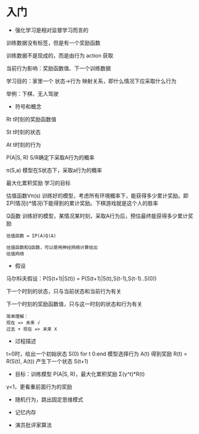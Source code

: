 # 入门

- 强化学习是相对监督学习而言的

训练数据没有标签，但是有一个奖励函数

训练数据不是现成的，而是由行为 action 获取

当前行为影响：奖励函数值、下一个训练数据

学习目的：家里一个 状态->行为 映射关系，即什么情况下应采取什么行为

举例：下棋、无人驾驶

- 符号和概念

Rt t时刻的奖励函数值

St t时刻的状态

At t时刻的行为

P(A|S, R) S/R确定下采取A行为的概率

π(S,a) 模型在S状态下，采取a行为的概率

最大化累积奖励 学习的目标

估值函数Vπ(s) 训练好的模型，考虑所有环境概率下，能获得多少累计奖励。即 ΣP(情况i)*情况i下能得到的累计奖励。下棋游戏就是这个人的胜率

Q函数 训练好的模型，某情况某时刻，采取A行为后，预估最终能获得多少累计奖励

```
估值函数 = ΣP(A)Q(A)
```

```
估值函数和Q函数，可以使用神经网络计算给出
估值网络
```

- 假设

马尔科夫假设：P(S(t+1)|S(t)) = P(S(t+1)|S(t),S(t-1),S(t-1)..S(0))

下一个时刻的状态，只与当前状态和当前行为有关

下一个时刻的奖励函数值，只与这一时刻的状态和行为有关

```
简单理解：
现在 => 未来 √
过去 + 现在 => 未来 X
```

- 过程描述

t=0时，给出一个初始状态 S(0)
for t 0:end
  模型选择行为 A(t)
  得到奖励 R(t) = R(S(t), A(t))
  产生下一个状态 S(t+1)

- 目标：训练模型 P(A|S, R)，最大化累积奖励 Σ(γ^t)*R(t)

γ<1，更看重前面行为的奖励

- 随机行为，跳出固定思维模式

- 记忆内存

- 演员批评家算法

